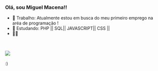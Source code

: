 ### Olá, sou Miguel Macena!!

- 🔭 Trabalho: Atualmente estou em busca do meu primeiro emprego na aréa de programação !
- 🌱 Estudando:  PHP || SQL|| JAVASCRIPT|| CSS ||  
- 🐱‍🏍 

<br>
<br>

<div>

  <picture>
<source 
  srcset="https://github-readme-stats.vercel.app/api?username=MiguelMacena&show_icons=true&theme=dark"
  media="(prefers-color-scheme: dark)"
/>
<source
  srcset="https://github-readme-stats.vercel.app/api?username=anuraghazra&show_icons=true"
  media="(prefers-color-scheme: light), (prefers-color-scheme: green)"
/>
<img src="https://github-readme-stats.vercel.app/api?username=anuraghazra&show_icons=true" />
</picture>
  
</div> 

<br>

 <footer> :) </footer> 
